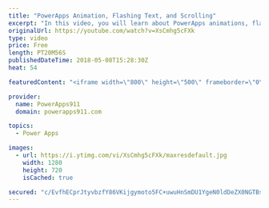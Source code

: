 ```yaml
---
title: "PowerApps Animation, Flashing Text, and Scrolling"
excerpt: "In this video, you will learn about PowerApps animations, flashing text, and scrolling controls. And while it is done with some 90's flare all of the core concepts are there for you to make professional apps with nice notifications. I had to learn some new things, like ImageRotation, so hopefully, you"
originalUrl: https://youtube.com/watch?v=XsCmhg5cFXk
type: video
price: Free
length: PT20M56S
publishedDateTime: 2018-05-08T15:28:30Z
heat: 54

featuredContent: "<iframe width=\"800\" height=\"500\" frameborder=\"0\" src=\"https://www.youtube.com/embed/XsCmhg5cFXk\" allow=\"accelerometer; autoplay; encrypted-media; gyroscope; picture-in-picture\" allowfullscreen></iframe>"

provider:
  name: PowerApps911
  domain: powerapps911.com

topics:
  - Power Apps

images:
  - url: https://i.ytimg.com/vi/XsCmhg5cFXk/maxresdefault.jpg
    width: 1280
    height: 720
    isCached: true

secured: "c/EvfhECprJtyvbzfY86VKijgymoto5FC+uwuHnSmDU1YgeN0ldDeZX0NGTBsraqHC3Z4zmD4vYFD+NOD+IzPElX7Mp789BU6sgX78c3Ef3lu2vgS1Lo/wM8WWhBWVy47i7bSWHIw3mwy6BFSBBsHiYw83iMQ4pOLtGiHOieKYFWl2+ZIJtxGNVTBwzHXGuPgQSkZFzwwJUKYqjtrGIK02fkq3CRNZOiPhsHfBUxS1HepyoVuVajIS4gNJC5SbizbQYVsa4IImdlN0Lxwujh5mg46LU57ERqFkjgDifNiTpSm6D30hnFymVuPdVUlcIhe0hoAXFkJSnS9C7rfNrlzQZCtIWEhCU8olpY8SMXPEfqBSP3Nsho3ypkNHeZHZbjpSX/r8BKRHg2z+vhrQcKj692t3k085Hpg7Cw041xDuY=;I5or3qmVwblyillCZqTFbQ=="
---
```



